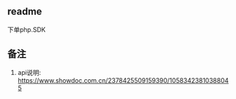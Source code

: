 readme
-----------------
下单php.SDK


备注
-----------------
1. api说明: https://www.showdoc.com.cn/2378425509159390/10583423810388045